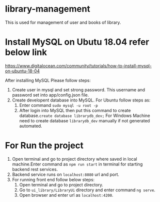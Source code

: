 # library-management
This is used for management of user and books of library.

# Install MySQL on Ubutu 18.04 refer below link
https://www.digitalocean.com/community/tutorials/how-to-install-mysql-on-ubuntu-18-04

After installing MySQL Please follow steps:
1. Create user in mysql and set strong password. This username and password set into app/config.json file.
2. Create developent database into MySQL.
    For Ubuntu follow steps as:
    1. Enter command `sudo mysql -u root -p`
    2. After login into MySQL then put this command to create database.`create database librarydb_dev;`
    For Windows Machine need to create database `librarydb_dev` manually if not generated automated.
    

# For Run the project
1. Open terminal and go to project directory where saved in local machine.Enter command as `npm run start` in terminal for starting backend rest services.
2. Backend service runs on `localhost:8080` url and port.
2. For running front end follow below steps:
    1. Open terminal and go to project directory.
    2. Go to `ui_library/LibraryUi` directory and enter command `ng serve`.
    3. Open browser and enter url as `localhost:4200`.